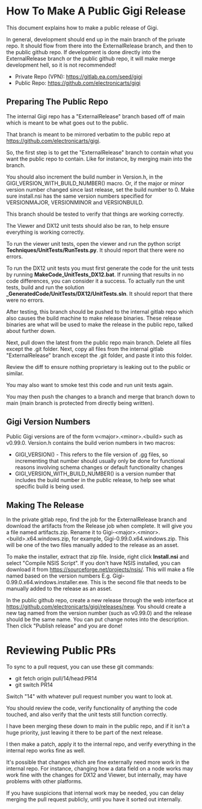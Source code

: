 # How To Make A Public Gigi Release

This document explains how to make a public release of Gigi.

In general, development should end up in the main branch of the private repo.  It should flow from there into the ExternalRelease branch, and then to the public github repo.  If development is done directly into the ExternalRelease branch or the public github repo, it will make merge development hell, so it is not recommended!

* Private Repo (VPN): https://gitlab.ea.com/seed/gigi
* Public Repo: https://github.com/electronicarts/gigi

## Preparing The Public Repo

The internal Gigi repo has a "ExternalRelease" branch based off of main which is meant to be what goes out to the public.

That branch is meant to be mirrored verbatim to the public repo at https://github.com/electronicarts/gigi.

So, the first step is to get the "ExternalRelease" branch to contain what you want the public repo to contain.  Like for instance, by merging main into the branch.

You should also increment the build number in Version.h, in the GIGI_VERSION_WITH_BUILD_NUMBER() macro. Or, if the
major or minor version number changed since last release, set the build number to 0.  Make sure install.nsi has the same
version numbers specified for VERSIONMAJOR, VERSIONMINOR and VERSIONBUILD.

This branch should be tested to verify that things are working correctly.

The Viewer and DX12 unit tests should also be ran, to help ensure everything is working correctly.

To run the viewer unit tests, open the viewer and run the python script **Techniques/UnitTests/RunTests.py**. It should report that there were no errors.

To run the DX12 unit tests you must first generate the code for the unit tests by running **MakeCode_UnitTests_DX12.bat**.  If running that results in no code differences, you can consider it a success.  To actually run the unit tests, build and run the solution **_GeneratedCode/UnitTests/DX12/UnitTests.sln**.  It should report that there were no errors.

After testing, this branch should be pushed to the internal gitlab repo which also causes the build machine to make release binaries.  These release binaries are what will be used to make the release in the public repo, talked about further down.

Next, pull down the latest from the public repo main branch.  Delete all files except the .git folder.  Next, copy all files from the internal gitlab "ExternalRelease" branch except the .git folder, and paste it into this folder.

Review the diff to ensure nothing proprietary is leaking out to the public or similar.

You may also want to smoke test this code and run unit tests again.

You may then push the changes to a branch and merge that branch down to main (main branch is protected from directly being written).

## Gigi Version Numbers

Public Gigi versions are of the form v&lt;major&gt;.&lt;minor&gt;.&lt;build&gt; such as v0.99.0.  Version.h contains
the build verion numbers in two macros:

* GIGI_VERSION() - This refers to the file version of .gg files, so incrementing that number should usually only be done for functional reasons involving schema changes or default functionality changes
* GIGI_VERSION_WITH_BUILD_NUMBER() is a version number that includes the build number in the public release, to help see what specific build is being used.

## Making The Release

In the private gitlab repo, find the job for the ExternalRelease branch and download the artifacts from the Release job when complete.  It will give you a file named artifacts.zip.  Rename it to Gigi-&lt;major&gt;.&lt;minor&gt;.&lt;build&gt;.x64.windows.zip, for example, Gigi-0.99.0.x64.windows.zip.  This will be one of the two files manually added to the release as an asset.

To make the installer, extract that zip file. Inside, right click **Install.nsi** and select "Compile NSIS Script".  If you don't have NSIS installed, you can download it from https://sourceforge.net/projects/nsis/.  This will make a file named based on the version numbers E.g. Gigi-0.99.0.x64.windows.installer.exe.  This is the second file that needs to be manually added to the release as an asset.

In the public github repo, create a new release through the web interface at https://github.com/electronicarts/gigi/releases/new.  You should create a new tag named from the version number (such as v0.99.0) and the release should be the same name.  You can put change notes into the description.  Then click "Publish release" and you are done!

# Reviewing Public PRs

To sync to a pull request, you can use these git commands:

* git fetch origin pull/14/head:PR14
* git switch PR14

Switch "14" with whatever pull request number you want to look at.

You should review the code, verify functionality of anything the code touched, and also verify that the unit tests still function correctly.

I have been merging these down to main in the public repo, and if it isn't a huge priority, just leaving it there to be part of the next release.

I then make a patch, apply it to the internal repo, and verify everything in the internal repo works fine as well.

It's possible that changes which are fine externally need more work in the internal repo.  For instance, changing how a data field on a node works may work fine with the changes for DX12 and Viewer, but internally, may have problems with other platforms.

If you have suspicions that internal work may be needed, you can delay merging the pull request publicly, until you have it sorted out internally.
